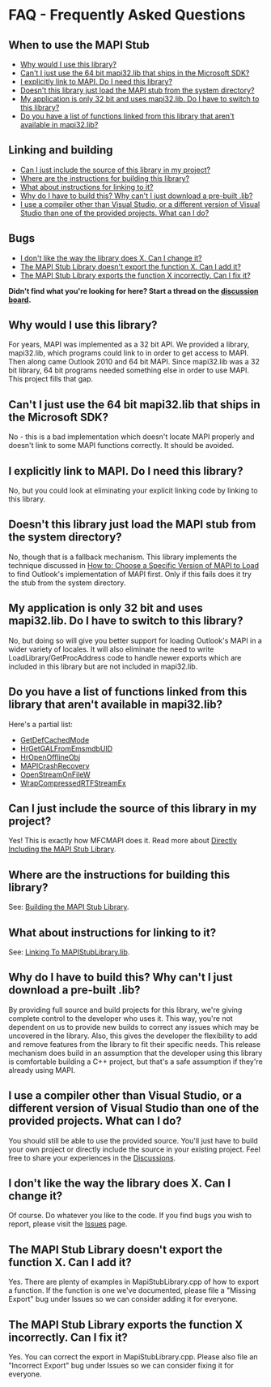 # FAQ - Frequently Asked Questions

## When to use the MAPI Stub

- [Why would I use this library?](#why-would-i-use-this-library)
- [Can't I just use the 64 bit mapi32.lib that ships in the Microsoft SDK?](#cant-i-just-use-the-64-bit-mapi32lib-that-ships-in-the-microsoft-sdk)
- [I explicitly link to MAPI. Do I need this library?](#i-explicitly-link-to-mapi-do-i-need-this-library)
- [Doesn't this library just load the MAPI stub from the system directory?](#doesnt-this-library-just-load-the-mapi-stub-from-the-system-directory)
- [My application is only 32 bit and uses mapi32.lib. Do I have to switch to this library?](#my-application-is-only-32-bit-and-uses-mapi32lib-do-i-have-to-switch-to-this-library)
- [Do you have a list of functions linked from this library that aren't available in mapi32.lib?](#do-you-have-a-list-of-functions-linked-from-this-library-that-arent-available-in-mapi32lib)

## Linking and building

- [Can I just include the source of this library in my project?](#can-i-just-include-the-source-of-this-library-in-my-project)
- [Where are the instructions for building this library?](#where-are-the-instructions-for-building-this-library)
- [What about instructions for linking to it?](#what-about-instructions-for-linking-to-it)
- [Why do I have to build this? Why can't I just download a pre-built .lib?](#why-do-i-have-to-build-this-why-cant-i-just-download-a-pre-built-lib)
- [I use a compiler other than Visual Studio, or a different version of Visual Studio than one of the provided projects. What can I do?](#i-use-a-compiler-other-than-visual-studio-or-a-different-version-of-visual-studio-than-one-of-the-provided-projects-what-can-i-do)

## Bugs

- [I don't like the way the library does X. Can I change it?](#i-dont-like-the-way-the-library-does-x-can-i-change-it)
- [The MAPI Stub Library doesn't export the function X. Can I add it?](#the-mapi-stub-library-doesnt-export-the-function-x-can-i-add-it)
- [The MAPI Stub Library exports the function X incorrectly. Can I fix it?](#the-mapi-stub-library-exports-the-function-x-incorrectly-can-i-fix-it)

**Didn't find what you're looking for here? Start a thread on the [discussion board](https://github.com/stephenegriffin/MAPIStubLibrary/discussions).**

## Why would I use this library?

For years, MAPI was implemented as a 32 bit API. We provided a library, mapi32.lib, which programs could link to in order to get access to MAPI. Then along came Outlook 2010 and 64 bit MAPI. Since mapi32.lib was a 32 bit library, 64 bit programs needed something else in order to use MAPI. This project fills that gap.

## Can't I just use the 64 bit mapi32.lib that ships in the Microsoft SDK?

No - this is a bad implementation which doesn't locate MAPI properly and doesn't link to some MAPI functions correctly. It should be avoided.

## I explicitly link to MAPI. Do I need this library?

No, but you could look at eliminating your explicit linking code by linking to this library.

## Doesn't this library just load the MAPI stub from the system directory?

No, though that is a fallback mechanism. This library implements the technique discussed in [How to: Choose a Specific Version of MAPI to Load](http://msdn.microsoft.com/en-us/library/dd181963) to find Outlook's implementation of MAPI first. Only if this fails does it try the stub from the system directory.

## My application is only 32 bit and uses mapi32.lib. Do I have to switch to this library?

No, but doing so will give you better support for loading Outlook's MAPI in a wider variety of locales. It will also eliminate the need to write LoadLibrary/GetProcAddress code to handle newer exports which are included in this library but are not included in mapi32.lib.

## Do you have a list of functions linked from this library that aren't available in mapi32.lib?

Here's a partial list:

- [GetDefCachedMode](http://msdn.microsoft.com/en-us/library/ff960261)
- [HrGetGALFromEmsmdbUID](http://msdn.microsoft.com/en-us/library/ff522804)
- [HrOpenOfflineObj](http://msdn.microsoft.com/en-us/library/ff960538)
- [MAPICrashRecovery](http://msdn.microsoft.com/en-us/library/ff960295)
- [OpenStreamOnFileW](http://msdn.microsoft.com/en-us/library/gg318092)
- [WrapCompressedRTFStreamEx](http://msdn.microsoft.com/en-us/library/ff960302)

## Can I just include the source of this library in my project?

Yes! This is exactly how MFCMAPI does it. Read more about [Directly Including the MAPI Stub Library](DirectlyIncluding.md).

## Where are the instructions for building this library?

See: [Building the MAPI Stub Library](Building.md).

## What about instructions for linking to it?

See: [Linking To MAPIStubLibrary.lib](Linking.md).

## Why do I have to build this? Why can't I just download a pre-built .lib?

By providing full source and build projects for this library, we're giving complete control to the developer who uses it. This way, you're not dependent on us to provide new builds to correct any issues which may be uncovered in the library. Also, this gives the developer the flexibility to add and remove features from the library to fit their specific needs. This release mechanism does build in an assumption that the developer using this library is comfortable building a C++ project, but that's a safe assumption if they're already using MAPI.

## I use a compiler other than Visual Studio, or a different version of Visual Studio than one of the provided projects. What can I do?

You should still be able to use the provided source. You'll just have to build your own project or directly include the source in your existing project. Feel free to share your experiences in the [Discussions](https://github.com/stephenegriffin/MAPIStubLibrary/discussions).

## I don't like the way the library does X. Can I change it?

Of course. Do whatever you like to the code. If you find bugs you wish to report, please visit the [Issues](https://github.com/stephenegriffin/MAPIStubLibrary/issues) page.

## The MAPI Stub Library doesn't export the function X. Can I add it?

Yes. There are plenty of examples in MapiStubLibrary.cpp of how to export a function. If the function is one we've documented, please file a "Missing Export" bug under Issues so we can consider adding it for everyone.

## The MAPI Stub Library exports the function X incorrectly. Can I fix it?

Yes. You can correct the export in MapiStubLibrary.cpp. Please also file an "Incorrect Export" bug under Issues so we can consider fixing it for everyone.